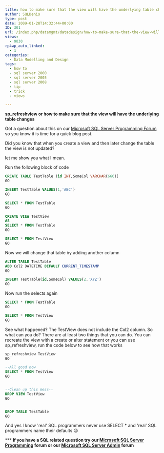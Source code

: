 ```yaml
---
title: how to make sure that the view will have the underlying table changes by using sp_refreshview
author: SQLDenis
type: post
date: 2009-01-28T14:32:44+00:00
ID: 301
url: /index.php/datamgmt/datadesign/how-to-make-sure-that-the-view-will-have/
views:
  - 9030
rp4wp_auto_linked:
  - 1
categories:
  - Data Modelling and Design
tags:
  - how to
  - sql server 2000
  - sql server 2005
  - sql server 2008
  - tip
  - trick
  - views

---
```

**sp_refreshview or how to make sure that the view will have the underlying table changes**

Got a question about this on our [Microsoft SQL Server Programming Forum][1] so you know it is time for a quick blog post.

Did you know that when you create a view and then later change the table the view is not updated?
  
let me show you what I mean.
  
Run the following block of code

```sql
CREATE TABLE TestTable (id INT,SomeCol VARCHAR(666))
GO

INSERT TestTable VALUES(1,'ABC')
GO

SELECT * FROM TestTable
GO

CREATE VIEW TestView
AS
SELECT * FROM TestTable
GO

SELECT * FROM TestView
GO

```
Now we will change that table by adding another column

```sql
ALTER TABLE TestTable
ADD Col2 DATETIME DEFAULT CURRENT_TIMESTAMP
GO

INSERT TestTable(id,SomeCol) VALUES(2,'XYZ')
GO
```
Now run the selects again

```sql
SELECT * FROM TestTable
GO

SELECT * FROM TestView
GO
```

See what happened? The TestView does not include the Col2 column. So what can you do? There are at least two things that you can do. You can recreate the view with a create or alter statement or you can use sp_refreshview, run the code below to see how that works

```sql
sp_refreshview TestView
GO

--All good now
SELECT * FROM TestView
GO


--Clean up this mess--
DROP VIEW TestView
GO


DROP TABLE TestTable
GO
```

And yes I know 'real' SQL programmers never use SELECT * and 'real' SQL programmers name their defaults 😉



\*** **If you have a SQL related question try our [Microsoft SQL Server Programming][1] forum or our [Microsoft SQL Server Admin][2] forum**<ins></ins>

 [1]: http://forum.lessthandot.com/viewforum.php?f=17
 [2]: http://forum.lessthandot.com/viewforum.php?f=22
